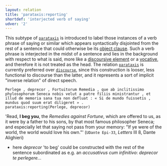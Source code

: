 ```yaml
---
layout: relation
title: 'parataxis:reporting'
shortdef: 'interjected verb of saying'
udver: '2'
---
```


This subtype of [`parataxis`](la-dep/parataxis) is introduced to label those instances of a verb phrase of saying or similar which appears syntactically disjointed from the rest of a sentence that could otherwise be its [object clause](la-dep/ccomp-reported). Such a verb phrase is interjected in the midst of a sentence and lies in the background with respect to what is said, more like a [discoursive element](la-dep/discourse) or a [vocative](la-dep/vocative), and therefore it is not treated as the head. The relation [`parataxis`](la-dep/parataxis) is currently preferred over [`discourse`](la-dep/discourse), since this construction is looser, less functional to discourse than the latter, and it represents a sort of implicit "inverse relation" of direct speech.


~~~ sdparse
Perlege , deprecor , Fortuitorum Remedia , que ab inclitissimo phylosophorum Seneca nobis velut a patre filiis ministrantur , et illud de memoria sana tua non defluat : « Si de mundo fuissetis , mundus quod suum erat diligeret » .
parataxis:reporting(Perlege, deprecor)
~~~

'Read, **I beg you**, the *Remedies against Fortune*, which are offered to us, as it were by a father to his sons, by that most famous philosopher Seneca; and especially let that saying not pass from your memory: "If ye were of the world, the world would love his own."' (`UDante Epi-33`, *Letters* III 8, Dante Alighieri)

* here *deprecor* 'to beg' could be constructed with the rest of the sentence subordinated as e.g. an *accusativus cum infinitivo*: *deprecor te perlegere...*
<!-- Interlanguage links updated Ne 5. května 2024, 18:21:45 CEST -->
